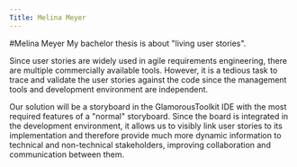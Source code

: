 ```yaml
---
Title: Melina Meyer
---
```

#Melina Meyer
My bachelor thesis is about "living user stories". 

Since user stories are widely used in agile requirements engineering, there are multiple commercially available tools. However, it is a tedious task to trace and validate the user stories against the code since the management tools and development environment are independent. 

Our solution will be a storyboard in the GlamorousToolkit IDE with the most required features of a "normal" storyboard. Since the board is integrated in the development environment, it allows us to visibly link user stories to its implementation and therefore provide much more dynamic information to technical and non-technical stakeholders, improving collaboration and communication between them. 
